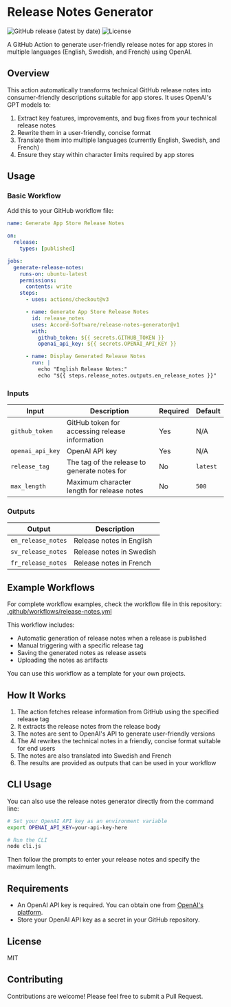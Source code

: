 # Release Notes Generator

![GitHub release (latest by date)](https://img.shields.io/github/v/release/Accord-Software/release-notes-generator)
![License](https://img.shields.io/github/license/Accord-Software/release-notes-generator)

A GitHub Action to generate user-friendly release notes for app stores in multiple languages (English, Swedish, and French) using OpenAI.

## Overview

This action automatically transforms technical GitHub release notes into consumer-friendly descriptions suitable for app stores. It uses OpenAI's GPT models to:

1. Extract key features, improvements, and bug fixes from your technical release notes
2. Rewrite them in a user-friendly, concise format
3. Translate them into multiple languages (currently English, Swedish, and French)
4. Ensure they stay within character limits required by app stores

## Usage

### Basic Workflow

Add this to your GitHub workflow file:

```yaml
name: Generate App Store Release Notes

on:
  release:
    types: [published]

jobs:
  generate-release-notes:
    runs-on: ubuntu-latest
    permissions:
      contents: write
    steps:
      - uses: actions/checkout@v3

      - name: Generate App Store Release Notes
        id: release_notes
        uses: Accord-Software/release-notes-generator@v1
        with:
          github_token: ${{ secrets.GITHUB_TOKEN }}
          openai_api_key: ${{ secrets.OPENAI_API_KEY }}

      - name: Display Generated Release Notes
        run: |
          echo "English Release Notes:"
          echo "${{ steps.release_notes.outputs.en_release_notes }}"
```

### Inputs

| Input            | Description                                    | Required | Default  |
| ---------------- | ---------------------------------------------- | -------- | -------- |
| `github_token`   | GitHub token for accessing release information | Yes      | N/A      |
| `openai_api_key` | OpenAI API key                                 | Yes      | N/A      |
| `release_tag`    | The tag of the release to generate notes for   | No       | `latest` |
| `max_length`     | Maximum character length for release notes     | No       | `500`    |

### Outputs

| Output             | Description              |
| ------------------ | ------------------------ |
| `en_release_notes` | Release notes in English |
| `sv_release_notes` | Release notes in Swedish |
| `fr_release_notes` | Release notes in French  |

## Example Workflows

For complete workflow examples, check the workflow file in this repository:
[.github/workflows/release-notes.yml](.github/workflows/release-notes.yml)

This workflow includes:

- Automatic generation of release notes when a release is published
- Manual triggering with a specific release tag
- Saving the generated notes as release assets
- Uploading the notes as artifacts

You can use this workflow as a template for your own projects.

## How It Works

1. The action fetches release information from GitHub using the specified release tag
2. It extracts the release notes from the release body
3. The notes are sent to OpenAI's API to generate user-friendly versions
4. The AI rewrites the technical notes in a friendly, concise format suitable for end users
5. The notes are also translated into Swedish and French
6. The results are provided as outputs that can be used in your workflow

## CLI Usage

You can also use the release notes generator directly from the command line:

```bash
# Set your OpenAI API key as an environment variable
export OPENAI_API_KEY=your-api-key-here

# Run the CLI
node cli.js
```

Then follow the prompts to enter your release notes and specify the maximum length.

## Requirements

- An OpenAI API key is required. You can obtain one from [OpenAI's platform](https://platform.openai.com/).
- Store your OpenAI API key as a secret in your GitHub repository.

## License

MIT

## Contributing

Contributions are welcome! Please feel free to submit a Pull Request.
